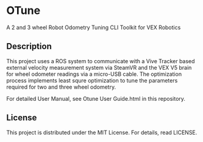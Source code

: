 # OTune
A 2 and 3 wheel Robot Odometry Tuning CLI Toolkit for VEX Robotics

## Description
This project uses a ROS system to communicate with a Vive Tracker based external velocity measurement system via SteamVR and the VEX V5 brain for wheel odometer readings via a micro-USB cable. The optimization process implements least squre optimization to tune the parameters required for two and three wheel odometry. 

For detailed User Manual, see Otune User Guide.html in this repository. 

## License
This project is distributed under the MIT License. For details, read LICENSE. 
